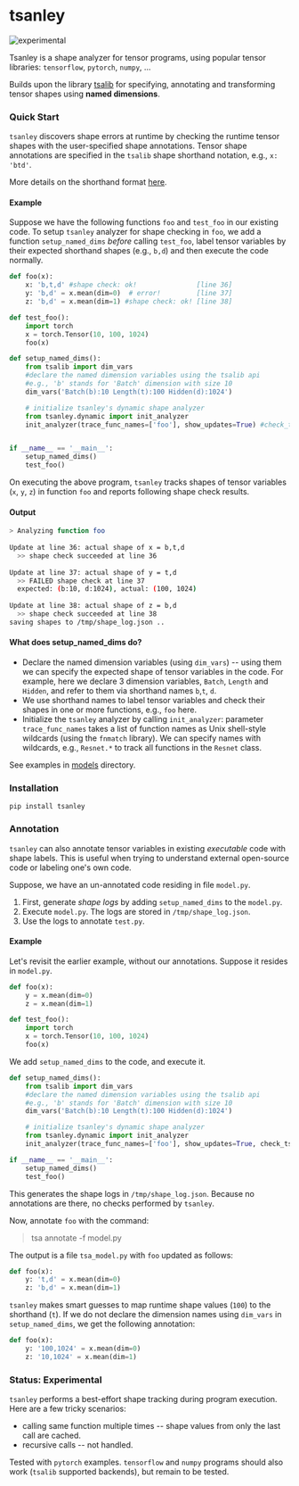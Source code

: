 # tsanley 
![experimental](https://img.shields.io/badge/stability-experimental-orange.svg)

Tsanley is a shape analyzer for tensor programs, using popular tensor libraries: `tensorflow`, `pytorch`, `numpy`, ...

Builds upon the library [tsalib](https://github.com/ofnote/tsalib) for specifying, annotating and transforming tensor shapes using **named dimensions**.

### Quick Start

`tsanley` discovers shape errors at runtime by checking the runtime tensor shapes with the user-specified shape annotations. Tensor shape annotations are specified in the `tsalib` shape shorthand notation, e.g., `x: 'btd'`.

More details on the shorthand format [here](https://github.com/ofnote/tsalib/blob/master/notebooks/shorthand.md).

#### Example

Suppose we have the following functions `foo` and `test_foo` in our existing code. To setup `tsanley` analyzer for shape checking in `foo`, we add a function `setup_named_dims` *before* calling `test_foo`, label tensor variables by their expected shorthand shapes (e.g., `b,d`) and then execute the code normally.


```python
def foo(x):
    x: 'b,t,d' #shape check: ok!               [line 36]
    y: 'b,d' = x.mean(dim=0)  # error!         [line 37]
    z: 'b,d' = x.mean(dim=1) #shape check: ok! [line 38]

def test_foo():
    import torch
    x = torch.Tensor(10, 100, 1024)
    foo(x)

def setup_named_dims():
    from tsalib import dim_vars
    #declare the named dimension variables using the tsalib api
    #e.g., 'b' stands for 'Batch' dimension with size 10
    dim_vars('Batch(b):10 Length(t):100 Hidden(d):1024')

    # initialize tsanley's dynamic shape analyzer
    from tsanley.dynamic import init_analyzer
    init_analyzer(trace_func_names=['foo'], show_updates=True) #check_tsa=True, debug=False


if __name__ == '__main__': 
    setup_named_dims()
    test_foo()
```

On executing the above program, `tsanley` tracks shapes of tensor variables (`x`, `y`, `z`) in function `foo` and reports following shape check results.

#### Output

```bash
> Analyzing function foo 
  
Update at line 36: actual shape of x = b,t,d 
  >> shape check succeeded at line 36 
  
Update at line 37: actual shape of y = t,d 
  >> FAILED shape check at line 37 
  expected: (b:10, d:1024), actual: (100, 1024) 
  
Update at line 38: actual shape of z = b,d 
  >> shape check succeeded at line 38 
saving shapes to /tmp/shape_log.json ..
```

#### What does setup_named_dims do?

- Declare the named dimension variables (using `dim_vars`) -- using them we can specify the expected shape of tensor variables in the code. For example, here we declare 3 dimension variables, `Batch`, `Length` and `Hidden`, and refer to them via shorthand names `b`,`t`, `d`. 
- We use shorthand names to label tensor variables and check their shapes in one or more functions, e.g., `foo` here.
- Initialize the `tsanley` analyzer by calling `init_analyzer`: parameter `trace_func_names` takes a list of function names as Unix shell-style wildcards (using the `fnmatch` library). We can specify names with wildcards, e.g., `Resnet.*` to track all functions in the `Resnet` class.

See examples in [models](models/) directory.

### Installation

```
pip install tsanley
```

### Annotation

`tsanley` can also annotate tensor variables in existing *executable* code with shape labels. This is useful when trying to understand external open-source code or labeling one's own code.

Suppose, we have an un-annotated code residing in file `model.py`.

1. First, generate *shape logs* by adding `setup_named_dims` to the `model.py`.
2. Execute `model.py`. The logs are stored in `/tmp/shape_log.json`.
2. Use the logs to annotate `test.py`.

#### Example
Let's revisit the earlier example, without our annotations. Suppose it resides in `model.py`.

```python
def foo(x):
    y = x.mean(dim=0) 
    z = x.mean(dim=1) 

def test_foo():
    import torch
    x = torch.Tensor(10, 100, 1024)
    foo(x)
```

We add `setup_named_dims` to the code, and execute it.

```python
def setup_named_dims():
    from tsalib import dim_vars
    #declare the named dimension variables using the tsalib api
    #e.g., 'b' stands for 'Batch' dimension with size 10
    dim_vars('Batch(b):10 Length(t):100 Hidden(d):1024')

    # initialize tsanley's dynamic shape analyzer
    from tsanley.dynamic import init_analyzer
    init_analyzer(trace_func_names=['foo'], show_updates=True, check_tsa=False) # debug=False

if __name__ == '__main__': 
    setup_named_dims()
    test_foo()
```

This generates the shape logs in `/tmp/shape_log.json`. Because no annotations are there, no checks performed by `tsanley`.

Now, annotate `foo` with the command:

> tsa annotate -f model.py

The output is a file `tsa_model.py` with `foo` updated as follows:

```python
def foo(x):
    y: 't,d' = x.mean(dim=0) 
    z: 'b,d' = x.mean(dim=1) 
```

`tsanley` makes smart guesses to map runtime shape values (`100`) to the shorthand (`t`). If we do not declare the dimension names using `dim_vars` in `setup_named_dims`, we get the following annotation:

```python
def foo(x):
    y: '100,1024' = x.mean(dim=0) 
    z: '10,1024' = x.mean(dim=1) 
```


### Status: Experimental

`tsanley` performs a best-effort shape tracking during program execution. Here are a few tricky scenarios:

- calling same function multiple times -- shape values from only the last call are cached.
- recursive calls -- not handled.

Tested with `pytorch` examples. `tensorflow` and `numpy` programs should also work (`tsalib` supported backends), but remain to be tested.


